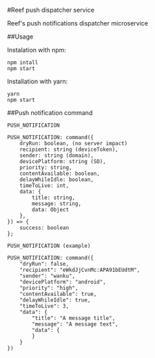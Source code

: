 #Reef push dispatcher service

Reef's push notifications dispatcher microservice

##Usage

Instalation with npm:
    
    npm intall
    npm start

Installation with yarn: 

    yarn
    npm start

##Push notification command 

`PUSH_NOTIFICATION`

    PUSH_NOTIFICATION: command({
        dryRun: boolean, (no server impact)
        recipient: string (deviceToken), 
        sender: string (domain),
        devicePlatform: string (SO),
        priority: string,
        contentAvailable: boolean,
        delayWhileIdle: boolean,
        timeToLive: int,
        data: {
            title: string,
            message: string,
            data: Object
        }, 
    }) => {
        success: boolean
    };


`PUSH_NOTIFICATION (example)`

    PUSH_NOTIFICATION: command({
        "dryRun": false,
        "recipient": "eWkdJjCvnMc:APA91bEUdtM",
        "sender": "wanku",
        "devicePlatform": "android",
        "priority": "high",
        "contentAvailable": true,
        "delayWhileIdle": true,
        "timeToLive": 3,
        "data": {
            "title": "A message title",
            "message": "A message text",
            "data": { 
            }
        }
    })